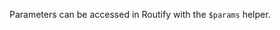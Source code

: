 <script>
    import { resolveNode } from '@roxi/routify'
    import FilesViewer from '#cmp/FilesViewer.svelte'
    import Example from '#cmp/Example.svelte'
</script>

Parameters can be accessed in Routify with the `$params` helper. 

<Example path="../example" title="Parameters example" />

<Example path="../example.2" title="Spread operator example" />
